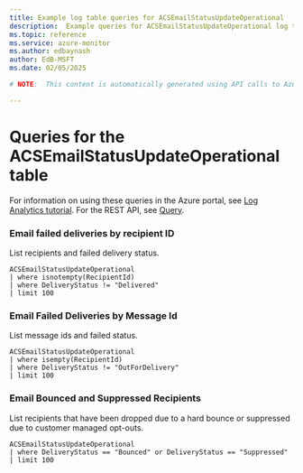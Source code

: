 ```yaml
---
title: Example log table queries for ACSEmailStatusUpdateOperational
description:  Example queries for ACSEmailStatusUpdateOperational log table
ms.topic: reference
ms.service: azure-monitor
ms.author: edbaynash
author: EdB-MSFT
ms.date: 02/05/2025

# NOTE:  This content is automatically generated using API calls to Azure. Any edits made on these files will be overwritten in the next run of the script. 

---
```


# Queries for the ACSEmailStatusUpdateOperational table

For information on using these queries in the Azure portal, see [Log Analytics tutorial](/azure/azure-monitor/logs/log-analytics-tutorial). For the REST API, see [Query](/rest/api/loganalytics/query).


### Email failed deliveries by recipient ID  


List recipients and failed delivery status.  

```query
ACSEmailStatusUpdateOperational
| where isnotempty(RecipientId)
| where DeliveryStatus != "Delivered"
| limit 100
```



### Email Failed Deliveries by Message Id  


List message ids and failed status.  

```query
ACSEmailStatusUpdateOperational
| where isempty(RecipientId) 
| where DeliveryStatus != "OutForDelivery"
| limit 100
```



### Email Bounced and Suppressed Recipients  


List recipients that have been dropped due to a hard bounce or suppressed due to customer managed opt-outs.  

```query
ACSEmailStatusUpdateOperational
| where DeliveryStatus == "Bounced" or DeliveryStatus == "Suppressed"
| limit 100
```

